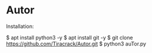 # Autor

Installation: 

$ apt install python3 -y
$ apt install git -y 
$ git clone https://github.com/Tiracrack/Autor.git
$ python3 auTor.py
